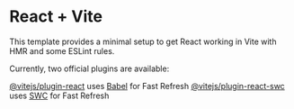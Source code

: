 # React + Vite

This template provides a minimal setup to get React working in Vite with HMR and some ESLint rules.

Currently, two official plugins are available:

 [@vitejs/plugin-react](https://github.com/vitejs/vite-plugin-react/blob/main/packages/plugin-react/README.md) uses [Babel](https://babeljs.io/) for Fast Refresh
 [@vitejs/plugin-react-swc](https://github.com/vitejs/vite-plugin-react-swc) uses [SWC](https://swc.rs/) for Fast Refresh
